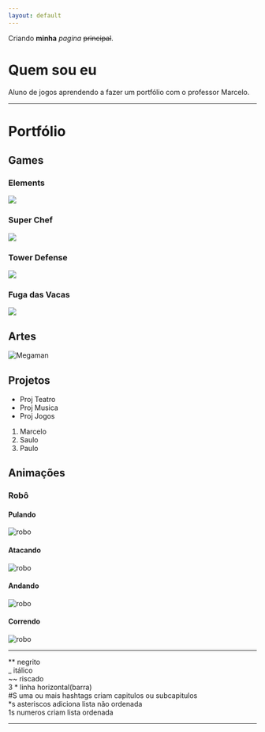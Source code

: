 ```yaml
---
layout: default
---
```


Criando **minha** _pagina_  ~~principal~~.

# Quem sou eu

Aluno de jogos aprendendo a fazer um portfólio com o professor Marcelo.

* * *

# Portfólio

## Games

### Elements
 
 [![](Elements.PNG)](https://AlvaroMD2016.github.io/Elements)  
 
### Super Chef
 
 [![](superchef.PNG)](https://AlvaroMD2016.github.io/Super%20Chef)  
 
### Tower Defense
 
 [![](tower.PNG)](https://AlvaroMD2016.github.io/Tower%20Defense)  
 
### Fuga das Vacas
 
 [![](fugavacas.PNG)](https://AlvaroMD2016.github.io/Fuga%20das%20Vacas) 
 
 

## Artes

![Megaman](megaman.PNG)





## Projetos

* Proj Teatro  
* Proj Musica  
* Proj Jogos  

1. Marcelo  
2. Saulo  
3. Paulo  

## Animações

### Robô

#### Pulando
![robo](robopulo.gif)  
#### Atacando
![robo](roboataque.gif)  
#### Andando
![robo](roboandando.gif)  
#### Correndo
![robo](robocorrendo.gif)  


* * *

** negrito  
_ itálico  
~~ riscado  
3 * linha horizontal(barra)   
#S uma ou mais hashtags criam capitulos ou subcapitulos  
*s asteriscos adiciona lista não ordenada  
1s numeros criam lista ordenada  

* * *
